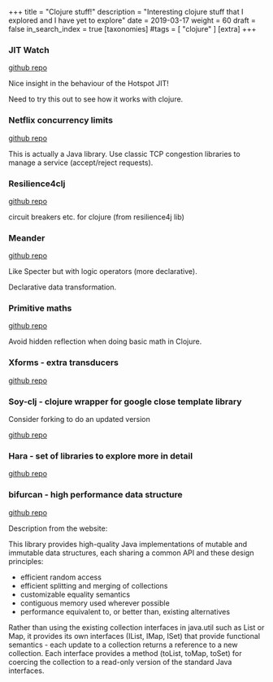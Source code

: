 +++
title = "Clojure stuff!"
description = "Interesting clojure stuff that I explored and I have yet to explore"
date = 2019-03-17
weight = 60
draft = false
in_search_index = true
[taxonomies]
#tags = [ "clojure" ]
[extra]
+++

### JIT Watch

[github repo](https://github.com/AdoptOpenJDK/jitwatch)

Nice insight in the behaviour of the Hotspot JIT!

Need to try this out to see how it works with clojure.

### Netflix concurrency limits

[github repo](https://github.com/Netflix/concurrency-limits)

This is actually a Java library. Use classic TCP congestion libraries to manage a service (accept/reject requests).

### Resilience4clj

[github repo](https://github.com/luchiniatwork/resilience4clj-circuitbreaker)

circuit breakers etc. for clojure (from resilience4j lib)

### Meander

[github repo](https://github.com/noprompt/meander)

Like Specter but with logic operators (more declarative).

Declarative data transformation.

### Primitive maths

[github repo](https://github.com/ztellman/primitive-math)

Avoid hidden reflection when doing basic math in Clojure.

### Xforms - extra transducers

[github repo](https://github.com/cgrand/xforms)

### Soy-clj - clojure wrapper for google close template library

Consider forking to do an updated version

[github repo](https://github.com/codahale/soy-clj)

### Hara - set of libraries to explore more in detail

[github repo](https://github.com/zcaudate/hara)

### bifurcan - high performance data structure

[github repo](https://github.com/lacuna/bifurcan)

Description from the website:

This library provides high-quality Java implementations of mutable and immutable data structures, each sharing a common API and these design principles:
- efficient random access
- efficient splitting and merging of collections
- customizable equality semantics
- contiguous memory used wherever possible
- performance equivalent to, or better than, existing alternatives

Rather than using the existing collection interfaces in java.util such as List or Map, it provides its own interfaces (IList, IMap, ISet) that provide functional semantics - each update to a collection returns a reference to a new collection. Each interface provides a method (toList, toMap, toSet) for coercing the collection to a read-only version of the standard Java interfaces.

